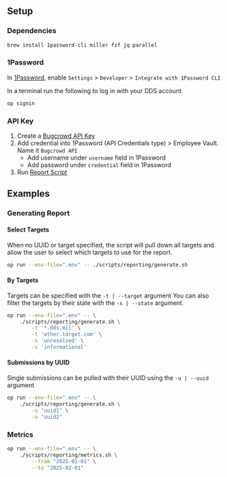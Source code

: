 
## Setup

### Dependencies

```bash
brew install 1password-cli miller fzf jq parallel
```

### 1Password

In [1Password](https://developer.1password.com/docs/cli/get-started/), enable `Settings` > `Developer` > `Integrate with 1Password CLI`

In a terminal run the following to log in with your DDS account.

```bash
op signin
```

### API Key

1. Create a [Bugcrowd API Key](https://tracker.bugcrowd.com/user/api_credentials)
2. Add credential into 1Password (API Credentials type) > Employee Vault. Name it `Bugcrowd API`
    - Add username under `username` field in 1Password
    - Add password under `credential` field in 1Password
3. Run [Report Script](#generating-report)

## Examples

### Generating Report

#### Select Targets

When no UUID or target specified, the script will pull down all targets and allow the user to select which targets to use for the report.

```bash
op run --env-file=".env" -- ./scripts/reporting/generate.sh
```

#### By Targets

Targets can be specified with the `-t | --target` argument
You can also filter the targets by their state with the `-s | --state` argument.

```bash
op run --env-file=".env" -- \
    ./scripts/reporting/generate.sh \
        -t '*.dds.mil' \
        -t 'other.target.com' \
        -s 'unresolved' \
        -s 'informational'
```

#### Submissions by UUID

Single submissions can be pulled with their UUID using the `-u | --uuid` argument

```bash
op run --env-file=".env" -- \
    ./scripts/reporting/generate.sh \
        -u "uuid1" \
        -u "uuid2"
```

### Metrics

```bash
op run --env-file=".env" -- \
    ./scripts/reporting/metrics.sh \
        --from "2025-01-01" \
        --to "2025-02-01"
```
